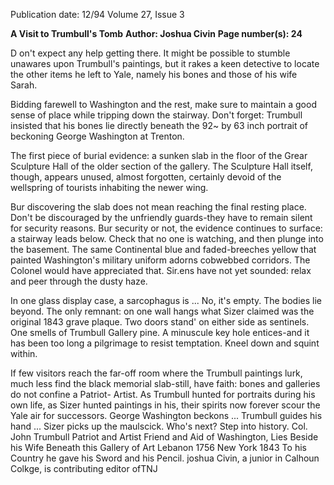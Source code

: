 Publication date: 12/94
Volume 27, Issue 3

**A Visit to Trumbull's Tomb**
**Author: Joshua Civin**
**Page number(s): 24**

D 
on't expect any help getting there. It 
might be possible to stumble 
unawares 
upon 
Trumbull's 
paintings, but it rakes a keen detective to 
locate the other items he left to Yale, namely 
his bones and those of his wife Sarah. 

Bidding farewell to Washington and the rest, 
make sure to maintain a good sense of place 
while tripping down the stairway. Don't 
forget: Trumbull insisted that his bones lie 
directly beneath the 92~ by 63 inch portrait 
of beckoning George Washington at Trenton. 

The first piece of burial evidence: a 
sunken slab in the floor of the Grear 
Sculpture Hall of the older section of the 
gallery. The Sculpture Hall itself, though, 
appears unused, almost forgotten, certainly 
devoid of the wellspring of tourists 
inhabiting the newer wing. 

Bur discovering the slab does not mean 
reaching the final resting place. Don't be 
discouraged by the unfriendly guards-they 
have to remain silent for security reasons. 
Bur security or not, the evidence continues 
to surface: a stairway leads below. Check 
that no one is watching, and then plunge 
into the basement. The same Continental 
blue and faded-breeches yellow that painted 
Washington's military uniform adorns 
cobwebbed corridors. The Colonel would 
have appreciated that. Sir.ens have not yet 
sounded: relax and peer through the dusty 
haze. 

In one glass display case, a sarcophagus 
is ... No, it's empty. The bodies lie beyond. 
The only remnant: on one wall hangs what 
Sizer claimed was the original 1843 grave 
plaque. Two doors stand' on either side as 
sentinels. One smells of Trumbull Gallery 
pine. A minuscule key hole entices-and it 
has been too long a pilgrimage to resist 
temptation. Kneel down and squint within. 

If few visitors reach the far-off room where 
the Trumbull paintings lurk, much less find 
the black memorial slab-still, have faith: 
bones and galleries do not confine a Patriot-
Artist. As Trumbull hunted for portraits 
during his own life, as Sizer hunted 
paintings in his, their spirits now forever 
scour the Yale air for successors. George 
Washington beckons ... Trumbull guides his 
hand ... Sizer picks up the maulscick. Who's 
next? Step into history. 
Col. John Trumbull 
Patriot and Artist 
Friend and Aid 
of 
Washington, 
Lies Beside his Wife 
Beneath this Gallery of Art 
Lebanon 1756 
New York 1843 
To his Country he gave his 
Sword and his Pencil. 
joshua Civin, a junior in Calhoun Colkge, is 
contributing editor ofTNJ